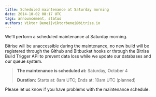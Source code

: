 ```yaml
---
title: Scheduled maintenance at Saturday morning
date: 2014-10-02 08:17 UTC
tags: announcement, status
authors: Viktor Benei|viktorbenei@bitrise.io
---
```


We'll perform a scheduled maintenance at Saturday morning.

Bitrise will be unaccessible during the maintenance,
no new build will be registered through the Github and Bitbucket hooks
or through the Bitrise Build Trigger API to prevent data loss
while we update our databases and our queue system.

> **The maintenance is scheduled at:**
> Saturday, October 4
>
> **Duration:**
> Starts at: 8am UTC; Ends at: 10am UTC (planned)

Please let us know if you have problems with the maintenance schedule.
